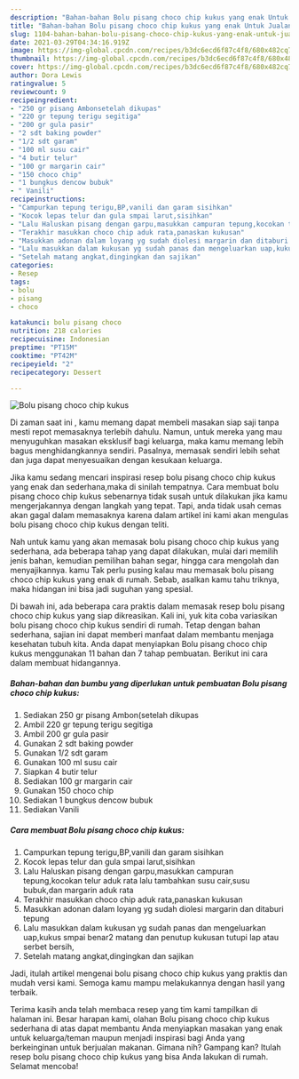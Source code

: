 ```yaml
---
description: "Bahan-bahan Bolu pisang choco chip kukus yang enak Untuk Jualan"
title: "Bahan-bahan Bolu pisang choco chip kukus yang enak Untuk Jualan"
slug: 1104-bahan-bahan-bolu-pisang-choco-chip-kukus-yang-enak-untuk-jualan
date: 2021-03-29T04:34:16.919Z
image: https://img-global.cpcdn.com/recipes/b3dc6ecd6f87c4f8/680x482cq70/bolu-pisang-choco-chip-kukus-foto-resep-utama.jpg
thumbnail: https://img-global.cpcdn.com/recipes/b3dc6ecd6f87c4f8/680x482cq70/bolu-pisang-choco-chip-kukus-foto-resep-utama.jpg
cover: https://img-global.cpcdn.com/recipes/b3dc6ecd6f87c4f8/680x482cq70/bolu-pisang-choco-chip-kukus-foto-resep-utama.jpg
author: Dora Lewis
ratingvalue: 5
reviewcount: 9
recipeingredient:
- "250 gr pisang Ambonsetelah dikupas"
- "220 gr tepung terigu segitiga"
- "200 gr gula pasir"
- "2 sdt baking powder"
- "1/2 sdt garam"
- "100 ml susu cair"
- "4 butir telur"
- "100 gr margarin cair"
- "150 choco chip"
- "1 bungkus dencow bubuk"
- " Vanili"
recipeinstructions:
- "Campurkan tepung terigu,BP,vanili dan garam sisihkan"
- "Kocok lepas telur dan gula smpai larut,sisihkan"
- "Lalu Haluskan pisang dengan garpu,masukkan campuran tepung,kocokan telur aduk rata lalu tambahkan susu cair,susu bubuk,dan margarin aduk rata"
- "Terakhir masukkan choco chip aduk rata,panaskan kukusan"
- "Masukkan adonan dalam loyang yg sudah diolesi margarin dan ditaburi tepung"
- "Lalu masukkan dalam kukusan yg sudah panas dan mengeluarkan uap,kukus smpai benar2 matang dan penutup kukusan tutupi lap atau serbet bersih,"
- "Setelah matang angkat,dingingkan dan sajikan"
categories:
- Resep
tags:
- bolu
- pisang
- choco

katakunci: bolu pisang choco 
nutrition: 218 calories
recipecuisine: Indonesian
preptime: "PT15M"
cooktime: "PT42M"
recipeyield: "2"
recipecategory: Dessert

---
```



![Bolu pisang choco chip kukus](https://img-global.cpcdn.com/recipes/b3dc6ecd6f87c4f8/680x482cq70/bolu-pisang-choco-chip-kukus-foto-resep-utama.jpg)

Di zaman  saat ini , kamu memang dapat membeli masakan siap saji tanpa mesti repot memasaknya terlebih dahulu. Namun, untuk mereka yang mau menyuguhkan masakan eksklusif bagi keluarga, maka kamu memang lebih bagus menghidangkannya sendiri. Pasalnya, memasak sendiri lebih sehat dan juga dapat menyesuaikan dengan kesukaan keluarga.

Jika kamu sedang mencari inspirasi resep bolu pisang choco chip kukus yang enak dan sederhana,maka di sinilah tempatnya. Cara membuat bolu pisang choco chip kukus  sebenarnya tidak susah untuk dilakukan jika kamu mengerjakannya dengan langkah yang tepat. Tapi, anda tidak usah cemas akan gagal dalam memasaknya 
karena dalam artikel ini kami akan mengulas bolu pisang choco chip kukus dengan teliti.  



Nah untuk kamu yang akan memasak bolu pisang choco chip kukus yang sederhana, ada beberapa tahap yang dapat dilakukan, mulai dari memilih jenis bahan, kemudian pemilihan bahan segar, hingga cara mengolah dan menyajikannya. kamu Tak perlu pusing kalau mau memasak bolu pisang choco chip kukus yang enak di rumah. Sebab, asalkan kamu  tahu triknya, maka hidangan ini bisa jadi suguhan yang spesial.

Di bawah ini, ada beberapa cara praktis  dalam memasak resep bolu pisang choco chip kukus yang siap dikreasikan. Kali ini, yuk kita coba variasikan bolu pisang choco chip kukus sendiri di rumah. Tetap dengan bahan sederhana, sajian ini dapat memberi manfaat dalam membantu menjaga kesehatan tubuh kita. Anda dapat menyiapkan Bolu pisang choco chip kukus menggunakan 11 bahan dan 7 tahap pembuatan. Berikut ini cara dalam membuat hidangannya.

<!--inarticleads1-->

##### Bahan-bahan dan bumbu yang diperlukan untuk pembuatan Bolu pisang choco chip kukus:

1. Sediakan 250 gr pisang Ambon(setelah dikupas
1. Ambil 220 gr tepung terigu segitiga
1. Ambil 200 gr gula pasir
1. Gunakan 2 sdt baking powder
1. Gunakan 1/2 sdt garam
1. Gunakan 100 ml susu cair
1. Siapkan 4 butir telur
1. Sediakan 100 gr margarin cair
1. Gunakan 150 choco chip
1. Sediakan 1 bungkus dencow bubuk
1. Sediakan  Vanili




<!--inarticleads2-->

##### Cara membuat Bolu pisang choco chip kukus:

1. Campurkan tepung terigu,BP,vanili dan garam sisihkan
1. Kocok lepas telur dan gula smpai larut,sisihkan
1. Lalu Haluskan pisang dengan garpu,masukkan campuran tepung,kocokan telur aduk rata lalu tambahkan susu cair,susu bubuk,dan margarin aduk rata
1. Terakhir masukkan choco chip aduk rata,panaskan kukusan
1. Masukkan adonan dalam loyang yg sudah diolesi margarin dan ditaburi tepung
1. Lalu masukkan dalam kukusan yg sudah panas dan mengeluarkan uap,kukus smpai benar2 matang dan penutup kukusan tutupi lap atau serbet bersih,
1. Setelah matang angkat,dingingkan dan sajikan




Jadi, itulah artikel mengenai  bolu pisang choco chip kukus  yang praktis dan mudah versi kami. Semoga kamu mampu melakukannya dengan hasil yang terbaik. 

Terima kasih anda telah membaca resep yang tim kami tampilkan di halaman ini. Besar harapan kami, olahan  Bolu pisang choco chip kukus sederhana di atas dapat membantu Anda menyiapkan masakan yang enak untuk keluarga/teman maupun menjadi inspirasi bagi Anda yang berkeinginan untuk berjualan makanan. Gimana nih? Gampang kan? Itulah resep bolu pisang choco chip kukus yang bisa Anda lakukan di rumah. Selamat mencoba!


